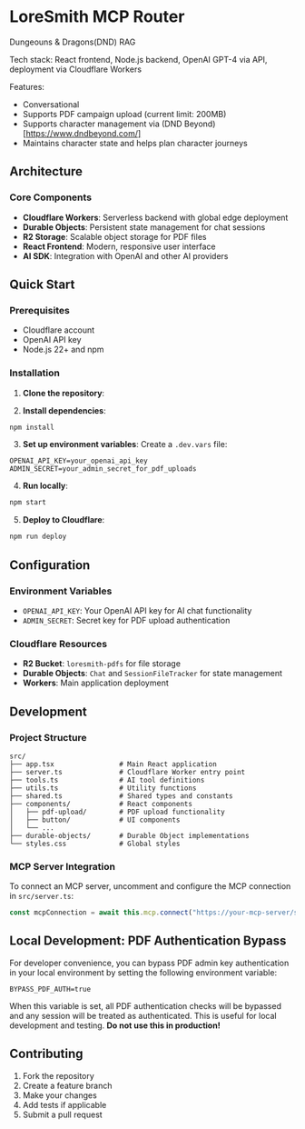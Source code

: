 # LoreSmith MCP Router

Dungeouns & Dragons(DND) RAG

Tech stack: React frontend, Node.js backend, OpenAI GPT-4 via API, deployment via Cloudflare Workers

Features:

- Conversational
- Supports PDF campaign upload (current limit: 200MB)
- Supports character management via (DND Beyond)[https://www.dndbeyond.com/]
- Maintains character state and helps plan character journeys

## Architecture

### Core Components

- **Cloudflare Workers**: Serverless backend with global edge deployment
- **Durable Objects**: Persistent state management for chat sessions
- **R2 Storage**: Scalable object storage for PDF files
- **React Frontend**: Modern, responsive user interface
- **AI SDK**: Integration with OpenAI and other AI providers

## Quick Start

### Prerequisites

- Cloudflare account
- OpenAI API key
- Node.js 22+ and npm

### Installation

1. **Clone the repository**:

2. **Install dependencies**:

```bash
npm install
```

3. **Set up environment variables**:
   Create a `.dev.vars` file:

```env
OPENAI_API_KEY=your_openai_api_key
ADMIN_SECRET=your_admin_secret_for_pdf_uploads
```

4. **Run locally**:

```bash
npm start
```

5. **Deploy to Cloudflare**:

```bash
npm run deploy
```

## Configuration

### Environment Variables

- `OPENAI_API_KEY`: Your OpenAI API key for AI chat functionality
- `ADMIN_SECRET`: Secret key for PDF upload authentication

### Cloudflare Resources

- **R2 Bucket**: `loresmith-pdfs` for file storage
- **Durable Objects**: `Chat` and `SessionFileTracker` for state management
- **Workers**: Main application deployment

## Development

### Project Structure

```
src/
├── app.tsx                # Main React application
├── server.ts              # Cloudflare Worker entry point
├── tools.ts               # AI tool definitions
├── utils.ts               # Utility functions
├── shared.ts              # Shared types and constants
├── components/            # React components
│   ├── pdf-upload/        # PDF upload functionality
│   ├── button/            # UI components
│   └── ...
├── durable-objects/       # Durable Object implementations
└── styles.css             # Global styles
```

### MCP Server Integration

To connect an MCP server, uncomment and configure the MCP connection in `src/server.ts`:

```typescript
const mcpConnection = await this.mcp.connect("https://your-mcp-server/sse");
```

## Local Development: PDF Authentication Bypass

For developer convenience, you can bypass PDF admin key authentication in your local environment by setting the following environment variable:

```
BYPASS_PDF_AUTH=true
```

When this variable is set, all PDF authentication checks will be bypassed and any session will be treated as authenticated. This is useful for local development and testing. **Do not use this in production!**

## Contributing

1. Fork the repository
2. Create a feature branch
3. Make your changes
4. Add tests if applicable
5. Submit a pull request
